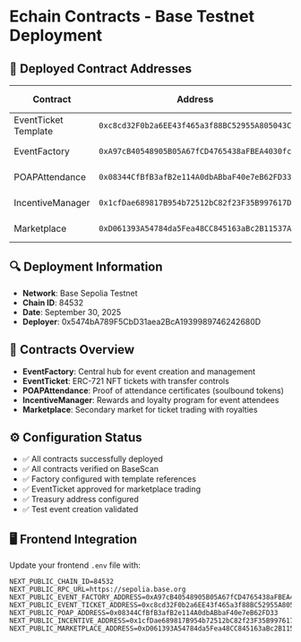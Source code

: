 # Echain Contracts - Base Testnet Deployment

## 🚀 Deployed Contract Addresses

| Contract | Address | Verified Link |
| -------- | ------- | ------------ |
| EventTicket Template | `0xc8cd32F0b2a6EE43f465a3f88BC52955A805043C` | [View on BaseScan](https://sepolia.basescan.org/address/0xc8cd32F0b2a6EE43f465a3f88BC52955A805043C#code) |
| EventFactory | `0xA97cB40548905B05A67fCD4765438aFBEA4030fc` | [View on BaseScan](https://sepolia.basescan.org/address/0xA97cB40548905B05A67fCD4765438aFBEA4030fc#code) |
| POAPAttendance | `0x08344CfBfB3afB2e114A0dbABbaF40e7eB62FD33` | [View on BaseScan](https://sepolia.basescan.org/address/0x08344CfBfB3afB2e114A0dbABbaF40e7eB62FD33#code) |
| IncentiveManager | `0x1cfDae689817B954b72512bC82f23F35B997617D` | [View on BaseScan](https://sepolia.basescan.org/address/0x1cfDae689817B954b72512bC82f23F35B997617D#code) |
| Marketplace | `0xD061393A54784da5Fea48CC845163aBc2B11537A` | [View on BaseScan](https://sepolia.basescan.org/address/0xD061393A54784da5Fea48CC845163aBc2B11537A#code) |

## 🔍 Deployment Information

- **Network**: Base Sepolia Testnet
- **Chain ID**: 84532
- **Date**: September 30, 2025
- **Deployer**: 0x5474bA789F5CbD31aea2BcA1939989746242680D

## 📝 Contracts Overview

- **EventFactory**: Central hub for event creation and management
- **EventTicket**: ERC-721 NFT tickets with transfer controls
- **POAPAttendance**: Proof of attendance certificates (soulbound tokens)
- **IncentiveManager**: Rewards and loyalty program for event attendees
- **Marketplace**: Secondary market for ticket trading with royalties

## ⚙️ Configuration Status

- ✅ All contracts successfully deployed
- ✅ All contracts verified on BaseScan
- ✅ Factory configured with template references
- ✅ EventTicket approved for marketplace trading
- ✅ Treasury address configured
- ✅ Test event creation validated

## 🖥️ Frontend Integration

Update your frontend `.env` file with:

```
NEXT_PUBLIC_CHAIN_ID=84532
NEXT_PUBLIC_RPC_URL=https://sepolia.base.org
NEXT_PUBLIC_EVENT_FACTORY_ADDRESS=0xA97cB40548905B05A67fCD4765438aFBEA4030fc
NEXT_PUBLIC_EVENT_TICKET_ADDRESS=0xc8cd32F0b2a6EE43f465a3f88BC52955A805043C
NEXT_PUBLIC_POAP_ADDRESS=0x08344CfBfB3afB2e114A0dbABbaF40e7eB62FD33
NEXT_PUBLIC_INCENTIVE_ADDRESS=0x1cfDae689817B954b72512bC82f23F35B997617D
NEXT_PUBLIC_MARKETPLACE_ADDRESS=0xD061393A54784da5Fea48CC845163aBc2B11537A
```